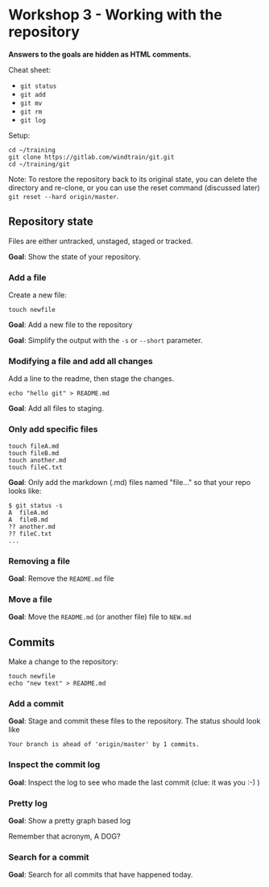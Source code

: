# Workshop 3 - Working with the repository

**Answers to the goals are hidden as HTML comments.**

Cheat sheet:

- `git status`
- `git add`
- `git mv`
- `git rm`
- `git log`

Setup:

```
cd ~/training
git clone https://gitlab.com/windtrain/git.git
cd ~/training/git
```

Note: To restore the repository back to its original state, you can delete the directory and re-clone, or you can use the reset command (discussed later) `git reset --hard origin/master`.

## Repository state

Files are either untracked, unstaged, staged or tracked.

**Goal**: Show the state of your repository.

<!--
```
git status
```
-->

### Add a file

Create a new file:

```
touch newfile
```

**Goal**: Add a new file to the repository

<!--
```
git add newfile
git status
```
-->

**Goal**: Simplify the output with the `-s` or `--short` parameter.

<!--
```
git status -s
```
-->

### Modifying a file and add all changes

Add a line to the readme, then stage the changes.

```
echo "hello git" > README.md
```

**Goal**: Add all files to staging.

<!--
```
git add *
git status -s
```
-->

### Only add specific files

```
touch fileA.md
touch fileB.md
touch another.md
touch fileC.txt
```

**Goal**: Only add the markdown (.md) files named "file..." so that your repo looks like:

```
$ git status -s
A  fileA.md
A  fileB.md
?? another.md
?? fileC.txt
...
```

<!--
```
git add file*.md
```
-->

### Removing a file

**Goal**: Remove the `README.md` file

<!--
```
rm README.md
git add .
```

or

```
git rm README.md
```
-->

### Move a file

**Goal**: Move the `README.md` (or another file) file to `NEW.md`

<!--
```
mv README.md NEW.md
git add .
```

or

```
git mv README.md NEW.md
```
-->

## Commits

Make a change to the repository:

```
touch newfile
echo "new text" > README.md
```

### Add a commit

**Goal**: Stage and commit these files to the repository. The status should look like

`Your branch is ahead of 'origin/master' by 1 commits.`

<!--
```
git add .
git commit -m "New files"
```
-->

### Inspect the commit log

**Goal**: Inspect the log to see who made the last commit (clue: it was you :-) )

<!--
```
git log
```
-->

### Pretty log

**Goal**: Show a pretty graph based log

Remember that acronym, A DOG?

<!--
```
git log --all --decorate --oneline --graph
```
-->

### Search for a commit

**Goal**: Search for all commits that have happened today.

<!--
Simplest to just type yesterday's date, but this is automated.

Alpine:
```
git log --after=$(date -d "@$(($(date +%s) - 86400))" +"%Y-%m-%d")
```

OSX:
```
git log --after=$(date -v -1d '+%m-%d-%y')
```
-->
